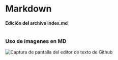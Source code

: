 # Markdown
#### Edición del archivo index.md
# 

### Uso de imagenes en MD

![Captura de pantalla del editor de texto de Github](https://github.com/Sebseb917/skills-communicate-using-markdown/assets/48299473/7ba3e943-96dc-497e-b967-cc4a6153dfe1)
#
